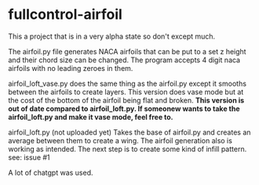 # fullcontrol-airfoil
This a project that is in a very alpha state so don't except much.

The airfoil.py file generates NACA airfoils that can be put to a set z height and their chord size can be changed. The program accepts 4 digit naca airfoils with no leading zeroes in them.

airfoil_loft_vase.py does the same thing as the airfoil.py except it smooths between the airfoils to create layers. This version does vase mode but at the cost of the bottom of the airfoil being flat and broken. **This version is out of date compared to airfoil_loft.py. If someonew wants to take the airfoil_loft.py and make it vase mode, feel free to.**

airfoil_loft.py (not uploaded yet) Takes the base of airfoil.py and creates an average between them to create a wing. The airfoil generation also is working as intended. The next step is to create some kind of infill pattern. see: issue #1

A lot of chatgpt was used.
